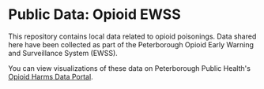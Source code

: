 # Public Data: Opioid EWSS
This repository contains local data related to opioid poisonings.  Data shared here have been collected as part of the Peterborough Opioid Early Warning and Surveillance System (EWSS).

You can view visualizations of these data on Peterborough Public Health's [Opioid Harms Data Portal](https://www.peterboroughpublichealth.ca/your-health/drugs-and-harm-reduction/opioids/opioids-data/).
